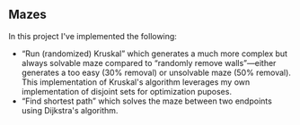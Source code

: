 <!-- SUMMARY -->

## Mazes

In this project I've implemented the following:
- “Run (randomized) Kruskal” which generates a much more complex but always solvable maze compared to “randomly remove walls”—either generates a too easy (30% removal) or unsolvable maze (50% removal). This implementation of Kruskal's algorithm leverages my own implementation of disjoint sets for optimization puposes.
- “Find shortest path” which solves the maze between two endpoints using Dijkstra's algorithm.
